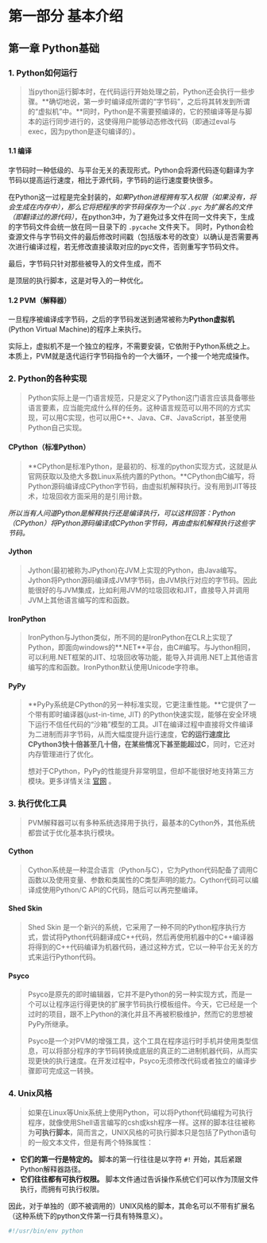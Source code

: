 # 第一部分 基本介绍

## 第一章 Python基础

### 1. Python如何运行

> 当python运行脚本时，在代码运行开始处理之前，Python还会执行一些步骤。**确切地说，第一步时编译成所谓的“字节码”，之后将其转发到所谓的“虚拟机”中。**同时，Python是不需要预编译的，它的预编译等是与脚本的运行同步进行的，这使得用户能够动态修改代码（即通过eval与exec，因为python是逐句编译的）。

#### 1.1 编译

字节码时一种低级的、与平台无关的表现形式。Python会将源代码逐句翻译为字节码以提高运行速度，相比于源代码，字节码的运行速度要快很多。

在Python这一过程是完全封装的，*如果Python进程拥有写入权限（如果没有，将会生成在内存中），那么它将把程序的字节码保存为一个以 `.pyc` 为扩展名的文件（即翻译过的源代码）*，在python3中，为了避免过多文件在同一文件夹下，生成的字节码文件会统一放在同一目录下的 `.pycache` 文件夹下。 同时，Python会检查源文件与字节码文件的最后修改时间戳（包括版本号的改变）以确认是否需要再次进行编译过程，若无修改直接读取对应的pyc文件，否则重写字节码文件。

最后，字节码只针对那些被导入的文件生成，而不

是顶层的执行脚本，这是对导入的一种优化。

#### 1.2 PVM（解释器）

一旦程序被编译成字节码，之后的字节码发送到通常被称为**Python虚拟机**(Python Virtual Machine)的程序上来执行。

实际上，虚拟机不是一个独立的程序，不需要安装，它依附于Python系统之上。本质上，PVM就是迭代运行字节码指令的一个大循环，一个接一个地完成操作。



### 2. Python的各种实现

> Python实际上是一门语言规范，只是定义了Python这门语言应该具备哪些语言要素，应当能完成什么样的任务。这种语言规范可以用不同的方式实现，可以用C实现，也可以用C++、Java、C#、JavaScript，甚至使用Python自己实现。

#### CPython（标准Python）

> **CPython是标准Python，是最初的、标准的python实现方式，这就是从官网获取以及绝大多数Linux系统内置的Python。**CPython由C编写，将Python源码编译成CPython字节码，由虚拟机解释执行。没有用到JIT等技术，垃圾回收方面采用的是引用计数。

*所以当有人问道Python是解释执行还是编译执行，可以这样回答：Python（CPython）将Python源码编译成CPython字节码，再由虚拟机解释执行这些字节码。*

#### Jython

> Jython(最初被称为JPython)在JVM上实现的Python，由Java编写。Jython将Python源码编译成JVM字节码，由JVM执行对应的字节码。因此能很好的与JVM集成，比如利用JVM的垃圾回收和JIT，直接导入并调用JVM上其他语言编写的库和函数。

#### IronPython

> IronPython与Jython类似，所不同的是IronPython在CLR上实现了Python，即面向windows的**.NET**平台，由C#编写。与Jython相同，可以利用.NET框架的JIT、垃圾回收等功能，能导入并调用.NET上其他语言编写的库和函数。IronPython默认使用Unicode字符串。

#### PyPy

> **PyPy系统是CPython的另一种标准实现，它更注重性能。**它提供了一个带有即时编译器(just-in-time, JIT) 的Python快速实现，能够在安全环境下运行不信任代码的“沙箱”模型的工具。JIT在编译过程中直接将文件编译为二进制而非字节码，从而大幅度提升运行速度，**它的运行速度比CPython3快十倍甚至几十倍，在某些情况下甚至能超过C**，同时，它还对内存管理进行了优化。
>
> 想对于CPython，PyPy的性能提升非常明显，但却不能很好地支持第三方模块。更多详情关注 [官网](https://www.pypy.org/) 。



### 3. 执行优化工具

> PVM解释器可以有多种系统选择用于执行，最基本的Cython外，其他系统都尝试于优化基本执行模块。

#### Cython

> Cython系统是一种混合语言（Python与C），它为Python代码配备了调用C函数以及使用变量、参数和类属性的C类型声明的能力。Cython代码可以编译成使用Python/C API的C代码，随后可以再完整编译。

#### Shed Skin

> Shed Skin 是一个新兴的系统，它采用了一种不同的Python程序执行方式，尝试将Python代码翻译成C++代码，然后再使用机器中的C++编译器将得到的C++代码编译为机器代码，通过这种方式，它以一种平台无关的方式来运行Python代码。

#### Psyco

> Psyco是原先的即时编辑器，它并不是Python的另一种实现方式，而是一个可以让程序运行得更快的扩展字节码执行模板组件。今天，它已经是一个过时的项目，跟不上Python的演化并且不再被积极维护，然而它的思想被PyPy所继承。
>
> Psyco是一个对PVM的增强工具，这个工具在程序运行时手机并使用类型信息，可以将部分程序的字节码转换成底层的真正的二进制机器代码，从而实现更快的执行速度。在开发过程中，Psyco无须修改代码或者独立的编译步骤即可完成这一转换。



### 4. Unix风格

> 如果在Linux等Unix系统上使用Python，可以将Python代码编程为可执行程序，就像使用Shell语言编写的csh或ksh程序一样。这样的脚本往往被称为**可执行脚本**，简而言之，UNIX风格的可执行脚本只是包括了Python语句的一般文本文件，但是有两个特殊属性：

+ **它们的第一行是特定的。**	脚本的第一行往往是以字符 `#!` 开始，其后紧跟Python解释器路径。
+ **它们往往都有可执行权限。**	脚本文件通过告诉操作系统它们可以作为顶层文件执行，而拥有可执行权限。

因此，对于单独的（即不被调用的）UNIX风格的脚本，其命名可以不带有扩展名（这种系统下的python文件第一行具有特殊意义）。

```python
#!/usr/bin/env python
```

